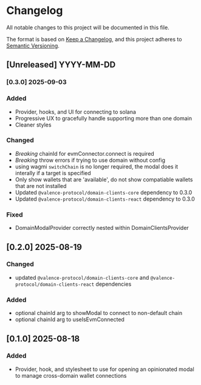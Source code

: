 # Changelog

All notable changes to this project will be documented in this file.

The format is based on [Keep a Changelog](https://keepachangelog.com/en/1.1.0/),
and this project adheres to [Semantic Versioning](https://semver.org/spec/v2.0.0.html).

## [Unreleased] YYYY-MM-DD

### [0.3.0] 2025-09-03

### Added

- Provider, hooks, and UI for connecting to solana
- Progressive UX to gracefully handle supporting more than one domain
- Cleaner styles

### Changed

- _Breaking_ chainId for evmConnector.connect is required
- _Breaking_ throw errors if trying to use domain without config
- using wagmi `switchChain` is no longer required, the modal does it interally if a target is specified
- Only show wallets that are 'available', do not show compatiable wallets that are not installed
- Updated `@valence-protocol/domain-clients-core` dependency to 0.3.0
- Updated `@valence-protocol/domain-clients-react` dependency to 0.3.0

### Fixed

- DomainModalProvider correctly nested within DomainClientsProvider

## [0.2.0] 2025-08-19

### Changed

- updated `@valence-protocol/domain-clients-core` and `@valence-protocol/domain-clients-react` dependencies

### Added

- optional chainId arg to showModal to connect to non-default chain
- optional chainId arg to useIsEvmConnected

## [0.1.0] 2025-08-18

### Added

- Provider, hook, and stylesheet to use for opening an opinionated modal to manage cross-domain wallet connections
